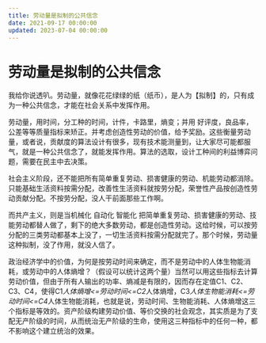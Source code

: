 ```yaml
---
title: 劳动量是拟制的公共信念
date: 2021-09-17 00:00:00
updated: 2023-07-04 00:00:00
---
```


# 劳动量是拟制的公共信念

我给你说透叭。劳动量，就像花花绿绿的纸（纸币），是人为【拟制】的，只有成为一种公共信念，才能在社会关系中发挥作用。

劳动量，用时间，分工种的时间，计件，卡路里，熵变；并用 好评度，良品率，公差等等质量指标来矫正。并考虑创造性劳动的价值，给予奖励。这些衡量劳动量，或者说，贡献度的算法设计有很多，现有技术能测量到，让大家尽可能都服气，就是一种公共信念了，就能发挥作用。算法的选取，设计工种间的利益博弈问题，需要在民主中去决策。

社会主义阶段，还不能把所有简单重复劳动、损害健康的劳动、机能劳动都消除。只能基础生活资料按需分配，改善性生活资料就按劳分配，荣誉性产品按创造性劳动贡献分配。不按劳分配，没人干前面那些工作啊。

而共产主义，则是当机械化 自动化 智能化 把简单重复劳动、损害健康的劳动、技能劳动都替人做了，剩下的绝大多数劳动，都是创造性劳动。这给时候，可以按劳分配的三类劳动都基本上没了，一切生活资料按需分配就完了。那个时候，劳动量这种拟制，没了作用，就没人信了。

政治经济学中的价值，为何是按劳动时间来确定，而不是劳动中的人体生物能消耗，或劳动中的人体熵增？（假设可以统计这两个量）当然可以用这些指标去计算劳动价值，但由于所有人输出的功率、熵减是有限的，因而存在定值C1、C2、C3、C4，使得C1*人体熵增<=劳动时间<=C2*人体熵增，C3*人体生物能消耗<=劳动时间<=C4*人体生物能消耗，也就是说，劳动时间、生物能消耗、人体熵增这三个指标是等效的。资产阶级构建劳动价值、等价交换的社会观念，其实质是为了支配无产阶级的时间，从而统治无产阶级的生命，使用这三种指标中的任何一种，都不影响这个建立统治的效果。
